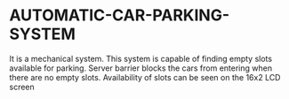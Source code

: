 # AUTOMATIC-CAR-PARKING-SYSTEM
It is a mechanical system. This system is capable of finding empty slots available for parking. Server barrier blocks the cars from entering when there are no empty slots. Availability of slots can be seen on the 16x2 LCD screen
